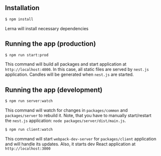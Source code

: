 ## Installation

```bash
$ npm install
```

Lerna will install necessary dependencies

## Running the app (production)

```bash
$ npm run start:prod
```
This command will build all packages and start application at ``http://localhost:4000``. In this case, all static files are served by ``nest.js`` application. Candles will be generated when ``nest.js`` are started.

## Running the app (development)

```bash
$ npm run server:watch
```
This command will watch for changes in ``packages/common`` and ``packages/server`` to rebuild it.
Note, that you have to manually start/restart the ``nest.js`` application: ``node packages/server/dist/main.js``.

```bash
$ npm run client:watch
```
This command will start ``webpack-dev-server`` for ``packages/client`` application and will handle its updates. Also, it starts dev React application at ``http://localhost:3000``

